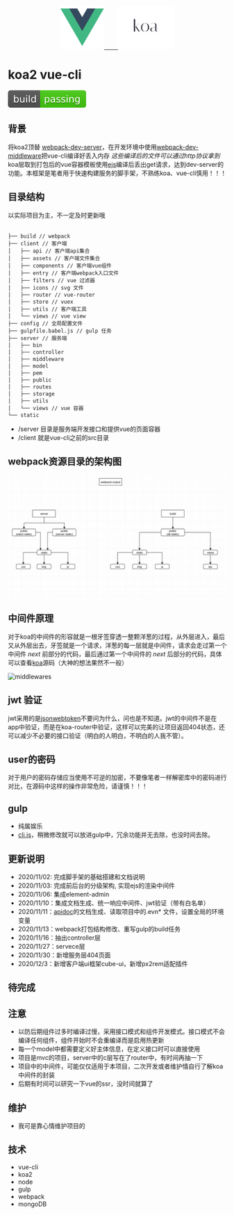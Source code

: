 <p align="center">
  <a href="" target="_blank">
    <img height="100" src="./static/images/vue-logo.png" />&emsp;&emsp;
    <img height=100 src="./static/images/koa-logo.png" />
  </a>
</p>

# koa2 vue-cli
[![Build Status](./static/images/passing.svg)](https://github.com/tnnevol/koa2-ejs-vue-cli)

## 背景
将koa2顶替 [webpack-dev-server](https://github.com/webpack/webpack-dev-server)，在开发环境中使用[webpack-dev-middleware](https://github.com/webpack/webpack-dev-middleware)把vue-cli编译好丢入内存 _这些编译后的文件可以通过http协议拿到_ koa层取到打包后的vue容器模板使用[ejs](https://ejs.bootcss.com/)编译后丢出get请求，达到dev-server的功能。本框架是笔者用于快速构建服务的脚手架，不熟练koa、vue-cli慎用！！！

## 目录结构
以实际项目为主，不一定及时更新哦
```text

├── build // webpack
├── client // 客户端
│   ├── api // 客户端api集合
│   ├── assets // 客户端文件集合
│   ├── components // 客户端vue组件
│   ├── entry // 客户端webpack入口文件
│   ├── filters // vue 过滤器
│   ├── icons // svg 文件
│   ├── router // vue-router
│   ├── store // vuex
│   ├── utils // 客户端工具
│   └── views // vue view
├── config // 全局配置文件
├── gulpfile.babel.js // gulp 任务
├── server // 服务端
│   ├── bin
│   ├── controller 
│   ├── middleware
│   ├── model
│   ├── pem
│   ├── public
│   ├── routes
│   ├── storage
│   ├── utils
│   └── views // vue 容器
└── static
```
* /server 目录是服务端开发接口和提供vue的页面容器
* /client 就是vue-cli之前的src目录
  
## webpack资源目录的架构图
![webpack.process](./static/images/webpack.process.png)

## 中间件原理
对于koa的中间件的形容就是一根牙签穿透一整颗洋葱的过程，从外层进入，最后又从外层出去，牙签就是一个请求，洋葱的每一层就是中间件，请求会走过第一个中间件
_next_
前部分的代码，最后通过第一个中间件的
_next_
后部分的代码，具体可以查看[koa](https://github.com/koajs/koa/tree/master/lib)源码（大神的想法果然不一般）

![middlewares](https://upload-images.jianshu.io/upload_images/14483412-c9ceba932764191f?imageMogr2/auto-orient/strip|imageView2/2/format/webp)

## jwt 验证
jwt采用的是[jsonwebtoken](https://github.com/auth0/node-jsonwebtoken)不要问为什么，问也是不知道。jwt的中间件不是在app中验证，而是在koa-router中验证，这样可以完美的让项目返回404状态，还可以减少不必要的接口验证（明白的人明白，不明白的人我不管）。

## user的密码
对于用户的密码存储应当使用不可逆的加密，不要像笔者一样解密库中的密码进行对比，在源码中这样的操作非常危险，请谨慎！！！

## gulp
* 纯属娱乐
* [cli.js](https://github.com/nondanee/UnblockNeteaseMusic.git)，稍微修改就可以放进gulp中，冗余功能并无去除，也没时间去除。

## 更新说明
* 2020/11/02: 完成脚手架的基础搭建和文档说明
* 2020/11/03: 完成前后台的分级架构, 实现ejs的渲染中间件
* 2020/11/06: 集成element-admin
* 2020/11/10：集成文档生成、统一响应中间件、jwt验证（带有白名单）
* 2020/11/11：[apidoc](https://apidocjs.com/)的文档生成、读取项目中的.evn* 文件，设置全局的环境变量
* 2020/11/13：webpack打包结构修改、重写gulp的build任务
* 2020/11/16：抽出controller层
* 2020/11/27：servece层
* 2020/11/30：新增服务层404页面
* 2020/12/3：新增客户端ui框架cube-ui，新增px2rem适配插件

## 待完成

## 注意
* 以防后期组件过多时编译过慢，采用接口模式和组件开发模式。接口模式不会编译任何组件，组件开始时不会重编译而是启用热更新
* 每一个model中都需要定义好主体信息，在定义接口时可以直接使用
* 项目是mvc的项目，server中的c层写在了router中，有时间再抽一下
* 项目中的中间件，可能仅仅适用于本项目，二次开发或者维护情自行了解koa中间件的封装
* 后期有时间可以研究一下vue的ssr，没时间就算了

## 维护
* 我可是靠心情维护项目的
  
## 技术
* vue-cli
* koa2
* node
* gulp
* webpack
* mongoDB